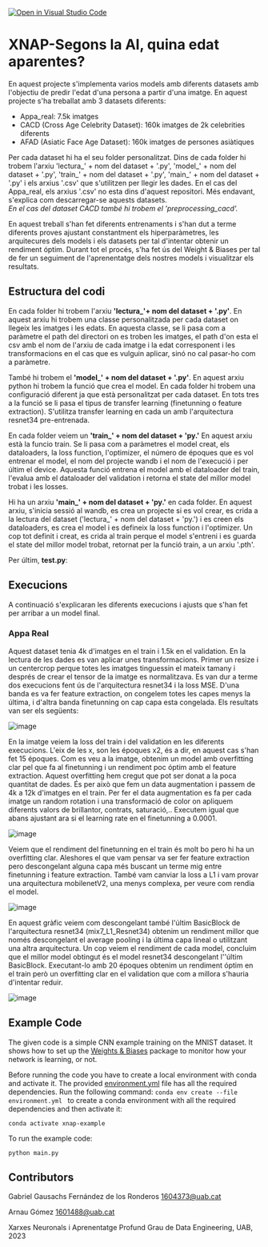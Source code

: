 [![Open in Visual Studio Code](https://classroom.github.com/assets/open-in-vscode-718a45dd9cf7e7f842a935f5ebbe5719a5e09af4491e668f4dbf3b35d5cca122.svg)](https://classroom.github.com/online_ide?assignment_repo_id=11122274&assignment_repo_type=AssignmentRepo)
# XNAP-Segons la AI, quina edat aparentes?
En aquest projecte s'implementa varios models amb diferents datasets amb l'objectiu de predir l'edat d'una persona a partir d'una imatge. En aquest projecte s'ha treballat amb 3 datasets diferents:
- Appa_real: 7.5k imatges
- CACD (Cross Age Celebrity Dataset): 160k imatges de 2k celebrities diferents
- AFAD (Asiatic Face Age Dataset): 160k imatges de persones asiàtiques

Per cada dataset hi ha el seu folder personalitzat. Dins de cada folder hi trobem l'arxiu 'lectura_' + nom del dataset + '.py', 'model_' + nom del dataset + '.py', 'train_' + nom del dataset + '.py', 'main_' + nom del dataset + '.py' i els arxius '.csv' que s'utilitzen per llegir les dades. En el cas del Appa_real, els arxius '.csv' no esta dins d'aquest repositori. Més endavant, s'explica com descarregar-se aquests datasets.     
  *En el cas del dataset CACD també hi trobem el 'preprocessing_cacd'.*

En aquest treball s'han fet diferents entrenaments i s'han dut a terme diferents proves ajustant constantment els hiperparàmetres, les arquitecures dels models i els datasets per tal d'intentar obtenir un rendiment óptim. Durant tot el procés, s'ha fet ús del Weight & Biases per tal de fer un seguiment de l'aprenentatge dels nostres models i visualitzar els resultats.

## Estructura del codi
En cada folder hi trobem l'arxiu **'lectura_'+ nom del dataset + '.py'**. En aquest arxiu hi trobem una classe personalitzada per cada dataset on llegeix les imatges i les edats. En aquesta classe, se li pasa com a paràmetre el path del directori on es troben les imatges, el path d'on esta el csv amb el nom de l'arxiu de cada imatge i la edat corresponent i les transformacions en el cas que es vulguin aplicar, sinó no cal pasar-ho com a paràmetre.

També hi trobem el **'model_' + nom del dataset + '.py'**. En aquest arxiu python hi trobem la funció que crea el model. En cada folder hi trobem una configuració diferent ja que està personalitzat per cada dataset. En tots tres a la funció se li pasa el tipus de transfer learning (finetunning o feature extraction). S'utilitza transfer learning en cada un amb l'arquitectura resnet34 pre-entrenada.

En cada folder veiem un **'train_' + nom del dataset + 'py.'** En aquest arxiu està la funcio train. Se li pasa com a paràmetres el model creat, els dataloaders, la loss function, l'optimizer, el número de époques que es vol entrenar el model, el nom del projecte wandb i el nom de l'execució i per últim el device. Aquesta funció entrena el model amb el dataloader del train, l'evalua amb el dataloader del validation i retorna el state del millor model trobat i les losses.

Hi ha un arxiu **'main_' + nom del dataset + 'py.'** en cada folder. En aquest arxiu, s'inicia sessió al wandb, es crea un projecte si es vol crear, es crida a la lectura del dataset ('lectura_' + nom del dataset + 'py.') i es creen els dataloaders, es crea el model i es defineix la loss function i l'optimizer. Un cop tot definit i creat, es crida al train perque el model s'entreni i es guarda el state del millor model trobat, retornat per la funció train, a un arxiu '.pth'.

Per últim, **test.py**:

## Execucions
A continuació s'explicaran les diferents execucions i ajusts que s'han fet per arribar a un model final.
### Appa Real
Aquest dataset tenia 4k d'imatges en el train i 1.5k en el validation. En la lectura de les dades es van aplicar unes transformacions. Primer un resize i un centercrop perque totes les imatges tinguessin el mateix tamany i després de crear el tensor de la imatge es normalitzava. Es van dur a terme dos execucions fent ús de l'arquitectura resnet34 i la loss MSE. D'una banda es va fer feature extraction, on congelem totes les capes menys la última, i d'altra banda finetunning on cap capa esta congelada. Els resultats van ser els següents:

![image](https://github.com/DCC-UAB/xnap-project-ed_group_09/assets/101926010/22553b3b-90d3-4d2d-8312-f684dbe090d5)

En la imatge veiem la loss del train i del validation en les diferents execucions. L'eix de les x, son les époques x2, és a dir, en aquest cas s'han fet 15 époques. Com es veu a la imatge, obtenim un model amb overfitting clar pel que fa al finetunning i un rendiment poc óptim amb el feature extraction. Aquest overfitting hem cregut que pot ser donat a la poca quantitat de dades. És per això que fem un data augmentation i passem de 4k a 12k d'imatges en el train. Per fer el data augmentation es fa per cada imatge un random rotation i una transformació de color on apliquem diferents valors de brillantor, contrats, saturació,.. Executem igual que abans ajustant ara si el learning rate en el finetunning a 0.0001. 

![image](https://github.com/DCC-UAB/xnap-project-ed_group_09/assets/101926010/a5db317d-bb7e-4197-9d62-d81c5eeeaf43)

Veiem que el rendiment del finetunning en el train és molt bo pero hi ha un overfitting clar. Aleshores el que vam pensar va ser fer feature extraction pero descongelant alguna capa més buscant un terme mig entre finetunning i feature extraction. També vam canviar la loss a L1 i vam provar una arquitectura mobilenetV2, una menys complexa, per veure com rendia el model.

![image](https://github.com/DCC-UAB/xnap-project-ed_group_09/assets/101926010/95c3004f-a7fc-423d-b41d-296a5af7017e)

En aquest gràfic veiem com descongelant també l'últim BasicBlock de l'arquitectura resnet34 (mix7_L1_Resnet34) obtenim un rendiment millor que només descongelant el average pooling i la última capa lineal o utilitzant una altra arquitectura. Un cop veiem el rendiment de cada model, concluim que el millor model obtingut és el model resnet34 descongelant l''últim BasicBlock. Executant-lo amb 20 époques obtenim un rendiment óptim en el train però un overfitting clar en el validation que com a millora s'hauria d'intentar reduir.

![image](https://github.com/DCC-UAB/xnap-project-ed_group_09/assets/101926010/901d55b6-a833-4bf5-b6ef-61c7156e2ca7)









## Example Code
The given code is a simple CNN example training on the MNIST dataset. It shows how to set up the [Weights & Biases](https://wandb.ai/site)  package to monitor how your network is learning, or not.

Before running the code you have to create a local environment with conda and activate it. The provided [environment.yml](https://github.com/DCC-UAB/XNAP-Project/environment.yml) file has all the required dependencies. Run the following command: ``conda env create --file environment.yml `` to create a conda environment with all the required dependencies and then activate it:
```
conda activate xnap-example
```

To run the example code:
```
python main.py
```



## Contributors

Gabriel Gausachs Fernández de los Ronderos      1604373@uab.cat

Arnau Gómez                              1601488@uab.cat


Xarxes Neuronals i Aprenentatge Profund
Grau de Data Engineering, 
UAB, 2023
